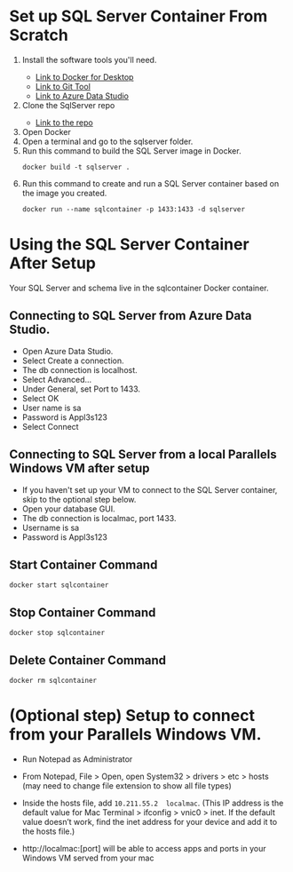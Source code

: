 # Set up SQL Server Container From Scratch

<ol>

<li> Install the software tools you'll need. </li>

- [Link to Docker for Desktop](https://docs.docker.com/desktop/install/mac-install/)
- [Link to Git Tool](https://git-scm.com/downloads)
- [Link to Azure Data Studio](https://learn.microsoft.com/en-us/sql/azure-data-studio/download-azure-data-studio?view=sql-server-ver15)

<li> Clone the SqlServer repo </li>

- [Link to the repo](https://github.com/theonlyjesus/sqlserver)

<li>Open Docker</li>

<li>Open a terminal and go to the sqlserver folder.</li>

<li>Run this command to build the SQL Server image in Docker.</li>

`docker build -t sqlserver .`

<li>Run this command to create and run a SQL Server container based on the image you created.</li>

`docker run --name sqlcontainer -p 1433:1433 -d sqlserver`

</ol>

# Using the SQL Server Container After Setup

Your SQL Server and schema live in the sqlcontainer Docker container.

## Connecting to SQL Server from Azure Data Studio.

- Open Azure Data Studio.
- Select Create a connection.
- The db connection is localhost.
- Select Advanced...
- Under General, set Port to 1433.
- Select OK
- User name is sa
- Password is Appl3s123
- Select Connect

## Connecting to SQL Server from a local Parallels Windows VM after setup

- If you haven't set up your VM to connect to the SQL Server container, skip to the optional step below.
- Open your database GUI.
- The db connection is localmac, port 1433.
- Username is sa
- Password is Appl3s123

## Start Container Command
`docker start sqlcontainer`

## Stop Container Command
`docker stop sqlcontainer`

## Delete Container Command
`docker rm sqlcontainer`

# (Optional step) Setup to connect from your Parallels Windows VM.

- Run Notepad as Administrator

- From Notepad, File > Open, open System32 > drivers > etc > hosts (may need to change file extension to show all file types)

- Inside the hosts file, add `10.211.55.2  localmac`. (This IP address is the default value for Mac Terminal > ifconfig > vnic0 > inet. If the default value doesn’t work, find the inet address for your device and add it to the hosts file.)

- http://localmac:[port] will be able to access apps and ports in your Windows VM served from your mac
